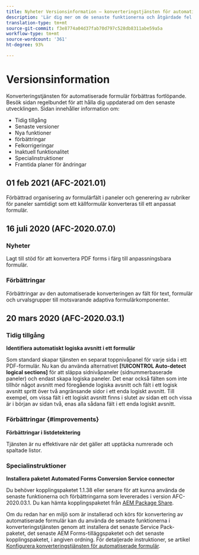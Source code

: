 ```yaml
---
title: Nyheter Versionsinformation – konverteringstjänsten för automatiserade formulär
description: 'Lär dig mer om de senaste funktionerna och åtgärdade fel för konverteringstjänsten för automatiserade formulär '
translation-type: tm+mt
source-git-commit: f3e8774a04d37fab70d797c528db8311abe59a5a
workflow-type: tm+mt
source-wordcount: '361'
ht-degree: 93%

---
```



# Versionsinformation

Konverteringstjänsten för automatiserade formulär förbättras fortlöpande. Besök sidan regelbundet för att hålla dig uppdaterad om den senaste utvecklingen. Sidan innehåller information om:

* Tidig tillgång
* Senaste versioner
* Nya funktioner
* förbättringar
* Felkorrigeringar
* Inaktuell funktionalitet
* Specialinstruktioner
* Framtida planer för ändringar


## 01 feb 2021 (AFC-2021.01)

Förbättrad organisering av formulärfält i paneler och generering av rubriker för paneler samtidigt som ett källformulär konverteras till ett anpassat formulär.

## 16 juli 2020 (AFC-2020.07.0)

### Nyheter

Lagt till stöd för att konvertera PDF forms i färg till anpassningsbara formulär.

### Förbättringar

Förbättringar av den automatiserade konverteringen av fält för text, formulär och urvalsgrupper till motsvarande adaptiva formulärkomponenter.


## 20 mars 2020 (AFC-2020.03.1)

### Tidig tillgång

**Identifiera automatiskt logiska avsnitt i ett formulär**

Som standard skapar tjänsten en separat toppnivåpanel för varje sida i ett PDF-formulär. Nu kan du använda alternativet **[!UICONTROL Auto-detect logical sections]** för att släppa sidnivåpaneler (sidnummerbaserade paneler) och endast skapa logiska paneler. Det enar också fälten som inte tillhör något avsnitt med föregående logiska avsnitt och fält i ett logisk avsnitt spritt över två angränsande sidor i ett enda logiskt avsnitt. Till exempel, om vissa fält i ett logiskt avsnitt finns i slutet av sidan ett och vissa är i början av sidan två, enas alla sådana fält i ett enda logiskt avsnitt.

### Förbättringar {#improvements}

**Förbättringar i listdetektering**

Tjänsten är nu effektivare när det gäller att upptäcka numrerade och spaltade listor.

### Specialinstruktioner

**Installera paketet Automated Forms Conversion Service connector**

Du behöver kopplingspaketet 1.1.38 eller senare för att kunna använda de senaste funktionerna och förbättringarna som levererades i version AFC-2020.03.1. Du kan hämta kopplingspaketet från [AEM Package Share](https://www.adobeaemcloud.com/content/marketplace/marketplaceProxy.html?packagePath=/content/companies/public/adobe/packages/cq650/featurepack/AFCS-Connector-2020.03.1).

Om du redan har en miljö som är installerad och körs för konvertering av automatiserade formulär kan du använda de senaste funktionerna i konverteringstjänsten genom att installera det senaste Service Pack-paketet, det senaste AEM Forms-tilläggspaketet och det senaste kopplingspaketet, i angiven ordning. För detaljerade instruktioner, se artikel [Konfigurera konverteringstjänsten för automatiserade formulär](configure-service.md).